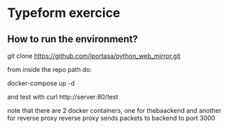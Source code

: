 # Typeform exercice

## How to run the environment?

git clone https://github.com/jportasa/python_web_mirror.git

from inside the repo path do:

docker-compose up -d

and test with curl http://server:80/test

note that there are 2 docker containers, one for thebaackend and another for reverse proxy
reverse proxy sends packets to backend to port 3000
